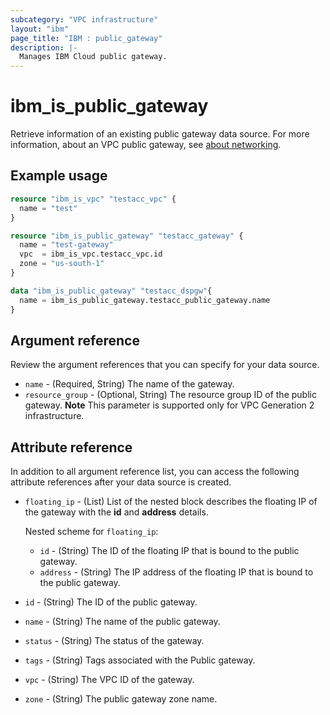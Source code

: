 ```yaml
---
subcategory: "VPC infrastructure"
layout: "ibm"
page_title: "IBM : public_gateway"
description: |-
  Manages IBM Cloud public gateway.
---
```


# ibm_is_public_gateway
Retrieve information of an existing public gateway data source. For more information, about an VPC public gateway, see [about networking](https://cloud.ibm.com/docs/vpc?topic=vpc-about-networking-for-vpc).


## Example usage

```terraform
resource "ibm_is_vpc" "testacc_vpc" {
  name = "test"
}

resource "ibm_is_public_gateway" "testacc_gateway" {
  name = "test-gateway"
  vpc  = ibm_is_vpc.testacc_vpc.id
  zone = "us-south-1"
}

data "ibm_is_public_gateway" "testacc_dspgw"{
  name = ibm_is_public_gateway.testacc_public_gateway.name
}

```

## Argument reference
Review the argument references that you can specify for your data source. 
 
- `name` - (Required, String) The name of the gateway.
- `resource_group` - (Optional, String) The resource group ID of the public gateway. **Note** This parameter is supported only for VPC Generation 2 infrastructure.

## Attribute reference
In addition to all argument reference list, you can access the following attribute references after your data source is created. 

- `floating_ip` - (List) List of the nested block describes the floating IP of the gateway with the **id** and **address** details.
	
  Nested scheme for `floating_ip`:
  - `id` - (String) The ID of the floating IP that is bound to the public gateway.
  - `address` - (String) The IP address of the floating IP that is bound to the public gateway.
- `id` - (String) The ID of the public gateway.
- `name` - (String) The name of the public gateway.
- `status` - (String) The status of the gateway.
- `tags` - (String) Tags associated with the Public gateway.
- `vpc` - (String) The VPC ID of the gateway.
- `zone` - (String) The public gateway zone name.
